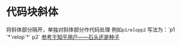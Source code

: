 # 代码块斜体

将斜体部分隔开，单独对斜体部分作代码处理
例如`p1`*`relop`*`p2`
写法为：\`p1 \`\*\`relop\`\*\` p2\`
[参考于知乎用户——石头还是种子](https://www.zhihu.com/question/56472352/answer/227145467)
